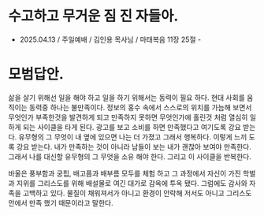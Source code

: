 # 수고하고 무거운 짐 진 자들아.
* 2025.04.13 / 주일예배 / 김인용 목사님 / 마태복음 11장 25절 - 

# 모범답안.  
삶을 살기 위해선 일을 해야 하고 일을 하기 위해서는 동력이 필요 하다. 현대 사회를 움직이는 동력중 하나는 불만족이다. 정보의 홍수 속에서 스스로의 위치를 가늠해 보면서 무엇인가 부족한것을 발견하게 되고 만족하지 못하면 무엇인가에 홀린것 처럼 열심히 일 하게 되는 사이클을 타게 된다. 광고를 보고 소비를 하면 만족했다고 여기도록 강요 받는다. 유무형의 그 무엇이 내 옆에 있으면 나는 더 가졌고 그래서 행복하다. 이렇게 느끼 도록 강요 받는다. 내가 만족하는 것이 아니라 남들이 보는 내가 괜찮아 보여야 만족한다. 그래서 나를 대신할 유무형의 그 무엇을 소유 해야 한다. 그리고 이 사이클을 반복한다.

바울은 풍부함과 궁핍, 배고픔과 배부름 모두를 체험 하고 그 과정에서 자신이 가진 학벌과 지위를 그리스도를 위해 배설물로 여긴 대가로 감옥에 투옥 됐다. 그럼에도 감사와 자족을 고백하고 있다. 물질이 채워져서가 아니고 환경이 안락해 저서도 아니고 그리스도 안에서 만족 했기 때문이라고 말한다.   


